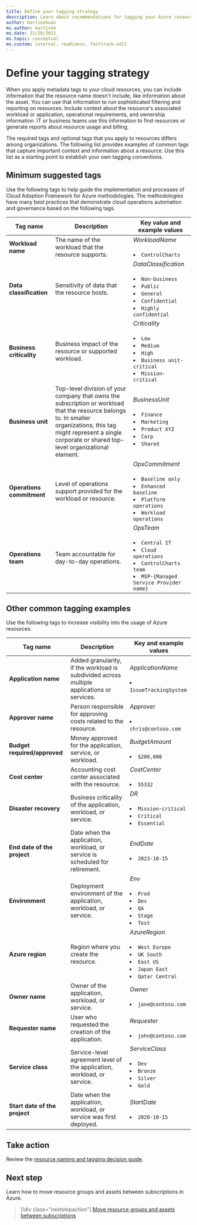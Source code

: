 ```yaml
---
title: Define your tagging strategy
description: Learn about recommendations for tagging your Azure resources and assets and how to define your tagging strategy.
author: martinekuan
ms.author: martinek
ms.date: 12/28/2021
ms.topic: conceptual
ms.custom: internal, readiness, fasttrack-edit
---
```


# Define your tagging strategy

When you apply metadata tags to your cloud resources, you can include information that the resource name doesn't include, like information about the asset. You can use that information to run sophisticated filtering and reporting on resources. Include context about the resource's associated workload or application, operational requirements, and ownership information. IT or business teams use this information to find resources or generate reports about resource usage and billing.

The required tags and optional tags that you apply to resources differs among organizations. The following list provides examples of common tags that capture important context and information about a resource. Use this list as a starting point to establish your own tagging conventions.

## Minimum suggested tags

Use the following tags to help guide the implementation and processes of Cloud Adoption Framework for Azure methodologies. The methodologies have many best practices that demonstrate cloud operations automation and governance based on the following tags.

| Tag name | Description | Key value and example values |
|--|--|--|
| **Workload name** | The name of the workload that the resource supports. | *WorkloadName* <br><br> <li> `ControlCharts` |
| **Data classification** | Sensitivity of data that the resource hosts. | *DataClassification* <br><br> <li> `Non-business` <li> `Public` <li> `General` <li> `Confidential` <li> `Highly confidential` |
| **Business criticality** | Business impact of the resource or supported workload. | *Criticality* <br><br> <li> `Low` <li> `Medium` <li> `High` <li> `Business unit-critical` <li> `Mission-critical` |
| **Business unit** | Top-level division of your company that owns the subscription or workload that the resource belongs to. In smaller organizations, this tag might represent a single corporate or shared top-level organizational element. | *BusinessUnit* <br><br> <li> `Finance` <li> `Marketing` <li> `Product XYZ` <li> `Corp` <li> `Shared` |
| **Operations commitment** | Level of operations support provided for the workload or resource. | *OpsCommitment* <br><br> <li> `Baseline only` <li> `Enhanced baseline` <li> `Platform operations` <li> `Workload operations` |
| **Operations team** | Team accountable for day-to-day operations. | *OpsTeam* <br><br> <li> `Central IT` <li> `Cloud operations` <li> `ControlCharts team` <li> `MSP-{Managed Service Provider name}` |

## Other common tagging examples

Use the following tags to increase visibility into the usage of Azure resources.

| Tag name | Description | Key and example values |
|--|--|--|
| **Application name** | Added granularity, if the workload is subdivided across multiple applications or services. | *ApplicationName* <br><br> <li> `IssueTrackingSystem` |
| **Approver name** | Person responsible for approving costs related to the resource. | *Approver* <br><br> <li> `chris@contoso.com` |
| **Budget required/approved** | Money approved for the application, service, or workload. | *BudgetAmount* <br><br> <li> `$200,000` |
| **Cost center** | Accounting cost center associated with the resource. | *CostCenter* <br><br> <li> `55332` |
| **Disaster recovery** | Business criticality of the application, workload, or service. | *DR* <br><br> <li> `Mission-critical` <li> `Critical` <li> `Essential` |
| **End date of the project** | Date when the application, workload, or service is scheduled for retirement. | *EndDate* <br><br> <li> `2023-10-15` |
| **Environment** | Deployment environment of the application, workload, or service. | *Env* <br><br> <li> `Prod` <li> `Dev` <li> `QA` <li> `Stage` <li> `Test` |
| **Azure region** | Region where you create the resource. | *AzureRegion* <br><br> <li> `West Europe` <li> `UK South` <li> `East US` <li> `Japan East` <li> `Qatar Central` |
| **Owner name** | Owner of the application, workload, or service. | *Owner* <br><br> <li> `jane@contoso.com` |
| **Requester name** | User who requested the creation of the application. | *Requester* <br><br> <li> `john@contoso.com` |
| **Service class** | Service-level agreement level of the application, workload, or service. | *ServiceClass* <br><br> <li> `Dev` <li> `Bronze` <li> `Silver` <li> `Gold` |
| **Start date of the project** | Date when the application, workload, or service was first deployed. | *StartDate* <br><br> <li> `2020-10-15` |

## Take action

Review the [resource naming and tagging decision guide](./resource-naming-and-tagging-decision-guide.md).

## Next step

Learn how to move resource groups and assets between subscriptions in Azure.

> [!div class="nextstepaction"]
> [Move resource groups and assets between subscriptions](/azure/azure-resource-manager/management/move-resource-group-and-subscription)
